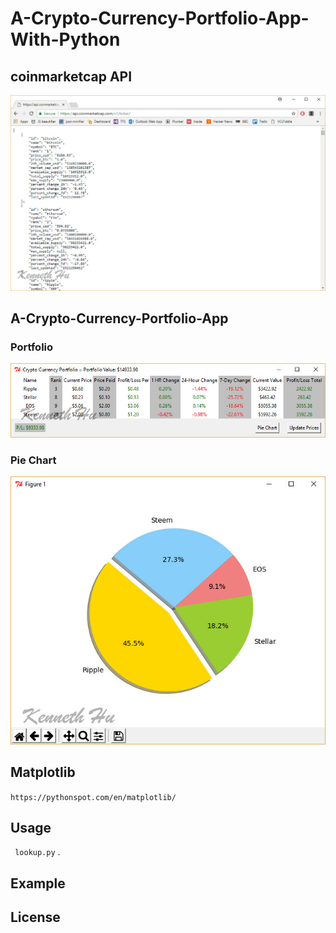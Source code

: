 # A-Crypto-Currency-Portfolio-App-With-Python


## coinmarketcap API

![Image](https://github.com/kennethhutw/A-Crypto-Currency-Portfolio-App-With-Python/blob/master/images/coinmarket.jpg)

## A-Crypto-Currency-Portfolio-App

### Portfolio
![Image](https://github.com/kennethhutw/A-Crypto-Currency-Portfolio-App-With-Python/blob/master/images/portfolio.jpg)

### Pie Chart
![Image](https://github.com/kennethhutw/A-Crypto-Currency-Portfolio-App-With-Python/blob/master/images/chart.jpg)


## Matplotlib
`https://pythonspot.com/en/matplotlib/ `

## Usage

` lookup.py` .

## Example



## License


